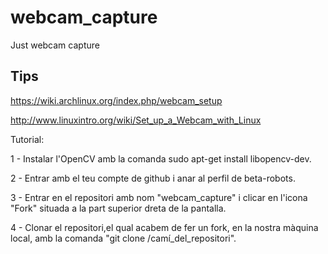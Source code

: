 # webcam_capture
Just webcam capture

## Tips
https://wiki.archlinux.org/index.php/webcam_setup

http://www.linuxintro.org/wiki/Set_up_a_Webcam_with_Linux


Tutorial:

1 - Instalar l'OpenCV amb la comanda sudo apt-get install libopencv-dev.

2 - Entrar amb el teu compte de github i anar al perfil de beta-robots.

3 - Entrar en el repositori amb nom "webcam_capture" i clicar en l'icona "Fork" situada a la part superior dreta de la pantalla.

4 - Clonar el repositori,el qual acabem de fer un fork, en la nostra màquina local, amb la comanda "git clone /camí_del_repositori".


